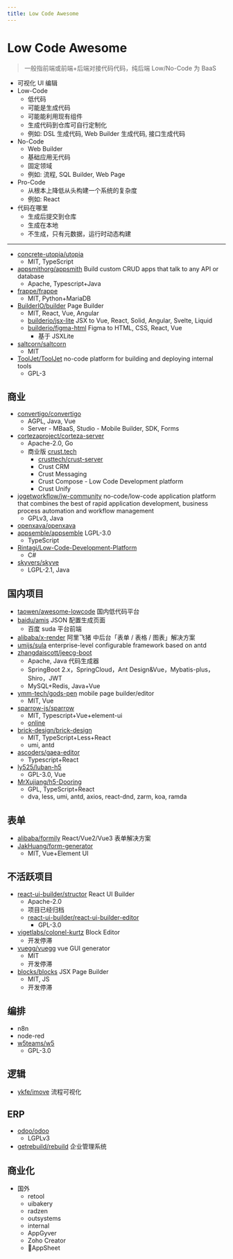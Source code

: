 ```yaml
---
title: Low Code Awesome
---
```


# Low Code Awesome

> 一般指前端或前端+后端对接代码代码，纯后端 Low/No-Code 为 BaaS

- 可视化 UI 编辑
- Low-Code
  - 低代码
  - 可能是生成代码
  - 可能能利用现有组件
  - 生成代码到仓库可自行定制化
  - 例如: DSL 生成代码, Web Builder 生成代码, 接口生成代码
- No-Code
  - Web Builder
  - 基础应用无代码
  - 固定领域
  - 例如: 流程, SQL Builder, Web Page
- Pro-Code
  - 从根本上降低从头构建一个系统的复杂度
  - 例如: React
- 代码在哪里
  - 生成后提交到仓库
  - 生成在本地
  - 不生成，只有元数据，运行时动态构建

---

- [concrete-utopia/utopia](https://github.com/concrete-utopia/utopia)
  - MIT, TypeScript
- [appsmithorg/appsmith](https://github.com/appsmithorg/appsmith)
  Build custom CRUD apps that talk to any API or database
  - Apache, Typescript+Java
- [frappe/frappe](https://github.com/frappe/frappe)
  - MIT, Python+MariaDB
- [BuilderIO/builder](https://github.com/BuilderIO/builder)
  Page Builder
  - MIT, React, Vue, Angular
  - [builderio/jsx-lite](https://github.com/builderio/jsx-lite)
    JSX to Vue, React, Solid, Angular, Svelte, Liquid
  - [builderio/figma-html](https://github.com/builderio/figma-html)
    Figma to HTML, CSS, React, Vue
    - 基于 JSXLite
- [saltcorn/saltcorn](https://github.com/saltcorn/saltcorn)
  - MIT
- [ToolJet/ToolJet](https://github.com/ToolJet/ToolJet)
  no-code platform for building and deploying internal tools
  - GPL-3

## 商业

- [convertigo/convertigo](https://github.com/convertigo/convertigo)
  - AGPL, Java, Vue
  - Server - MBaaS, Studio - Mobile Builder, SDK, Forms
- [cortezaproject/corteza-server](https://github.com/cortezaproject/corteza-server)
  - Apache-2.0, Go
  - 商业版 [crust.tech](https://www.crust.tech/)
    - [crusttech/crust-server](https://github.com/crusttech/crust-server)
    - Crust CRM
    - Crust Messaging
    - Crust Compose - Low Code Development platform
    - Crust Unify
- [jogetworkflow/jw-community](https://github.com/jogetworkflow/jw-community)
  no-code/low-code application platform that combines the best of rapid application development, business process automation and workflow management
  - GPLv3, Java
- [openxava/openxava](https://github.com/openxava/openxava)
- [appsemble/appsemble](https://github.com/appsemble/appsemble)
  LGPL-3.0
  - TypeScript
- [Rintagi/Low-Code-Development-Platform](https://github.com/Rintagi/Low-Code-Development-Platform)
  - C#
- [skyvers/skyve](https://github.com/skyvers/skyve)
  - LGPL-2.1, Java

## 国内项目

- [taowen/awesome-lowcode](https://github.com/taowen/awesome-lowcode)
  国内低代码平台
- [baidu/amis](https://github.com/baidu/amis)
  JSON 配置生成页面
  - 百度 suda 平台前端
- [alibaba/x-render](https://github.com/alibaba/x-render)
  阿里飞猪 中后台「表单 / 表格 / 图表」解决方案
- [umijs/sula](https://github.com/umijs/sula)
  enterprise-level configurable framework based on antd
- [zhangdaiscott/jeecg-boot](https://github.com/zhangdaiscott/jeecg-boot)
  - Apache, Java 代码生成器
  - SpringBoot 2.x，SpringCloud，Ant Design&Vue，Mybatis-plus，Shiro，JWT
  - MySQL+Redis, Java+Vue
- [ymm-tech/gods-pen](https://github.com/ymm-tech/gods-pen)
  mobile page builder/editor
  - MIT, Vue
- [sparrow-js/sparrow](https://github.com/sparrow-js/sparrow)
  - MIT, Typescript+Vue+element-ui
  - [online](https://sparrow-js.github.io/sparrow-online/)
- [brick-design/brick-design](https://github.com/brick-design/brick-design)
  - MIT, TypeScript+Less+React
  - umi, antd
- [ascoders/gaea-editor](https://github.com/ascoders/gaea-editor)
  - Typescript+React
- [ly525/luban-h5](https://github.com/ly525/luban-h5)
  - GPL-3.0, Vue
- [MrXujiang/h5-Dooring](https://github.com/MrXujiang/h5-Dooring)
  - GPL, TypeScript+React
  - dva, less, umi, antd, axios, react-dnd, zarm, koa, ramda

## 表单

- [alibaba/formily](https://github.com/alibaba/formily)
  React/Vue2/Vue3 表单解决方案
- [JakHuang/form-generator](https://github.com/JakHuang/form-generator)
  - MIT, Vue+Element UI

## 不活跃项目

- [react-ui-builder/structor](https://github.com/react-ui-builder/structor)
  React UI Builder
  - Apache-2.0
  - 项目已经归档
  - [react-ui-builder/react-ui-builder-editor](https://github.com/react-ui-builder/react-ui-builder-editor)
    - GPL-3.0
- [vigetlabs/colonel-kurtz](https://github.com/vigetlabs/colonel-kurtz)
  Block Editor
  - 开发停滞
- [vuegg/vuegg](https://github.com/vuegg/vuegg)
  vue GUI generator
  - MIT
  - 开发停滞
- [blocks/blocks](https://github.com/blocks/blocks)
  JSX Page Builder
  - MIT, JS
  - 开发停滞

## 编排

- n8n
- node-red
- [w5teams/w5](https://github.com/w5teams/w5)
  - GPL-3.0

## 逻辑

- [ykfe/imove](https://github.com/ykfe/imove)
  流程可视化

## ERP

- [odoo/odoo](https://github.com/odoo/odoo)
  - LGPLv3
- [getrebuild/rebuild](https://gitee.com/getrebuild/rebuild)
  企业管理系统

## 商业化

- 国外
  - retool
  - uibakery
  - radzen
  - outsystems
  - internal
  - AppGyver
  - Zoho Creator
  - AppSheet
